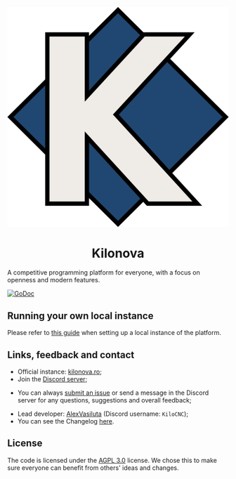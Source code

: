 <p align="center">
<img src="./web/static/logo.png" alt="Kilonova logo"/>
</p>

<h1 align="center">Kilonova</h1>

A competitive programming platform for everyone, with a focus on openness and modern features.

[![GoDoc](https://godoc.org/github.com/KiloProjects/Kilonova?status.svg)](https://godoc.org/github.com/KiloProjects/Kilonova)

## Running your own local instance

Please refer to [this guide](https://kilonova.ro/posts/running-kilonova) when setting up a local instance of the platform.

## Links, feedback and contact

- Official instance: [kilonova.ro](https://kilonova.ro);
- Join the [Discord server](https://discord.gg/Qa6Ytgh);
* You can always [submit an issue](https://github.com/KiloProjects/kilonova/issues) or send a message in the Discord server for any questions, suggestions and overall feedback;
- Lead developer: [AlexVasiluta](https://github.com/AlexVasiluta) (Discord username: `KiloCNC`);
- You can see the Changelog [here](./docs/CHANGELOG.md).

## License

The code is licensed under the [AGPL 3.0](https://www.gnu.org/licenses/agpl-3.0.en.html) license. We chose this to make sure everyone can benefit from others' ideas and changes.

